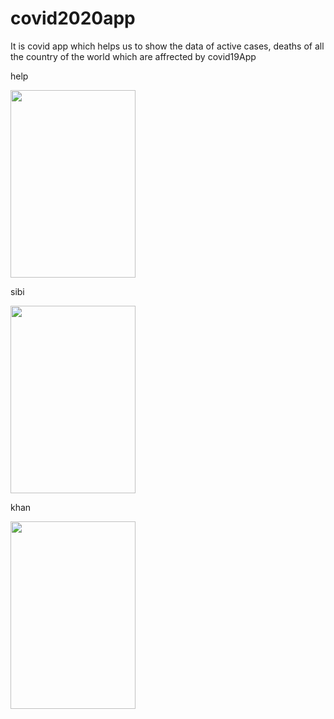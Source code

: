 # covid2020app
It is covid app which helps us to show the data of active cases, deaths of all the country of the world which are affrected by covid19App

help

<img src="https://user-images.githubusercontent.com/49392229/99767665-86cb7180-2b2b-11eb-9e5b-7294764f807b.png" width="200" height="300" text="help">


sibi

<img src="https://user-images.githubusercontent.com/49392229/99768182-7cf63e00-2b2c-11eb-8800-df1f27229228.png" width="200" height="300">


khan

<img src="https://user-images.githubusercontent.com/49392229/99768187-7ec00180-2b2c-11eb-913c-6e6f19d1ffad.png" width="200" height="300">







